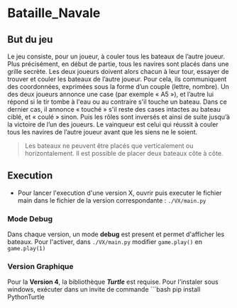 # Bataille_Navale
## But du jeu
Le jeu consiste, pour un joueur, à couler tous les bateaux de l’autre joueur. Plus précisément, en début de partie, tous les navires sont placés dans une grille secrète. Les deux joueurs doivent alors chacun à leur tour, essayer de trouver et couler les bateaux de l’autre 
joueur. Pour cela, ils communiquent des coordonnées, exprimées sous la forme d’un couple (lettre, nombre). Un des deux joueurs annonce une case (par exemple « A5 »), et l’autre lui répond si le tir tombe à l'eau ou au contraire s'il touche un bateau. Dans ce dernier cas, 
il annonce « touché » s'il reste des cases intactes au bateau ciblé, et « coulé » sinon. Puis les rôles sont inversés et ainsi de suite jusqu’à la victoire de l’un des joueurs. Le vainqueur est celui qui réussit à couler tous les navires de l’autre joueur avant que les 
siens ne le soient.

> Les bateaux ne peuvent être placés que verticalement ou horizontalement.
> Il est possible de placer deux bateaux côte à côte.


## Execution
 - Pour lancer l'execution d'une version X, ouvrir puis executer le fichier main dans le fichier de la version correspondante  : ```./VX/main.py```

### Mode Debug
Dans chaque version, un mode **debug** est present et permet d'afficher les bateaux. Pour l'activer, dans ```./VX/main.py``` modifier ```game.play()``` en ```game.play(1)```

### Version Graphique
Pour la **Version 4**, la bibliothèque ***Turtle*** est requise.
Pour l'instaler sous windows, exécuter dans un invite de commande ```bash pip install PythonTurtle
